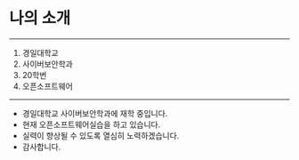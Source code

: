 # 나의 소개

***

1. 경일대학교
2. 사이버보안학과
3. 20학번
4. 오픈소프트웨어

***

- 경일대학교 사이버보안학과에 재학 중입니다.
- 현재 오픈소프트웨어실습을 하고 있습니다.
- 실력이 향상될 수 있도록 열심히 노력하겠습니다.
- 감사합니다.
